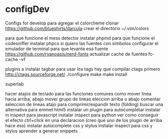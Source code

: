 # configDev
Configs for develop
para agregar el colorcheme clonar https://github.com/blueshirts/darcula
crear el directorio ~/.vim/colors

para que funcione el mess detector instalar phpmd 
para que funcione el codesniffer instalar phpcs
si quiero las fuentes con simbolos configurar el emulador de terminal para que levante esa fuente
https://github.com/ryanoasis/nerd-fonts 
actualizar cache de fuentes fc-cache -vf








plugins a instalar
tagbar
para usar los tags hay que compilar ctags primero http://ctags.sourceforge.net/
./configure
make
make install


supertab

hacer atajos de teclado para las funciones comunes como mover linea hacia arriba, abajo
mover grupo de lineas eleccion arriba o abajo 
comentar seleccion de lineas
atajo para comprimir/expandir texto (folding)
buscar una alternativa para emmet html5
instalar un plugin para autocompletar
instalar in inspect para javascript
instalar inspect para python
ver como conseguir el efecto ctrl+click en una declaracion (creo que uno de los plugin de arriba hace eso)
instalar autocomplete css y stylus
instalar inspect para css y stylus
aprender a generar snippets

